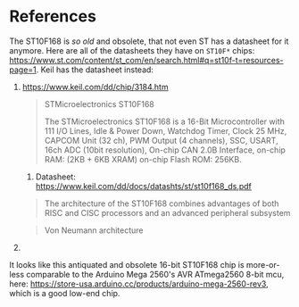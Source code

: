 
# References

The ST10F168 is _so old_ and obsolete, that not even ST has a datasheet for it anymore. Here are all of the datasheets they have on `ST10F*` chips: https://www.st.com/content/st_com/en/search.html#q=st10f-t=resources-page=1. Keil has the datasheet instead:

1. https://www.keil.com/dd/chip/3184.htm
    
    > STMicroelectronics ST10F168
    > 
    > The STMicroelectronics ST10F168 is a 16-Bit Microcontroller with 111 I/O Lines, Idle & Power Down, Watchdog Timer, Clock 25 MHz, CAPCOM Unit (32 ch), PWM Output (4 channels), SSC, USART, 16ch ADC (10bit resolution), On-chip CAN 2.0B Interface, on-chip RAM: (2KB + 6KB XRAM) on-chip Flash ROM: 256KB.
    
    1. Datasheet: https://www.keil.com/dd/docs/datashts/st/st10f168_ds.pdf

    > The architecture of the ST10F168 combines advantages of both RISC and CISC processors and an advanced peripheral subsystem

    > Von Neumann architecture

1. 

It looks like this antiquated and obsolete 16-bit ST10F168 chip is more-or-less comparable to the Arduino Mega 2560's AVR ATmega2560 8-bit mcu, here: https://store-usa.arduino.cc/products/arduino-mega-2560-rev3, which is a good low-end chip. 

